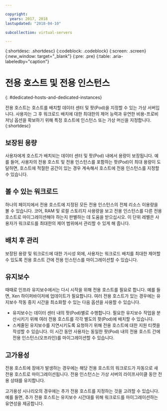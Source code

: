 ```yaml
---

copyright:
  years: 2017, 2018
lastupdated: "2018-04-10"

subcollection: virtual-servers

---
```


{:shortdesc: .shortdesc}
{:codeblock: .codeblock}
{:screen: .screen}
{:new_window: target="_blank"}
{:pre: .pre}
{:table: .aria-labeledby="caption"}


# 전용 호스트 및 전용 인스턴스
{: #dedicated-hosts-and-dedicated-instances}

전용 호스트는 호스트를 배치할 데이터 센터 및 팟(Pod)을 지정할 수 있는 가상 서버입니다. 사용자는 그 후 워크로드 배치에 대한 최대한의 제어 능력과 유연한 비용-프로비저닝 옵션을 확보하기 위해 특정 호스트에 인스턴스 또는 가상 머신을 지정합니다.
{:shortdesc}

## 보장된 용량
사용자에게 호스트가 배치되는 데이터 센터 및 팟(Pod) 내에서 용량이 보장됩니다. 예를 들어, 사용자의 전용 호스트 및 전용 인스턴스를 포함하는 팟(Pod)이 최대 용량이 도달하면, 호스트에 적절한 공간이 있는 경우 계속해서 호스트에 전용 인스턴스를 지정할 수 있습니다.

## 볼 수 있는 워크로드
하나의 페이지에서 전용 호스트에 지정된 모든 전용 인스턴스의 전체 리소스 이용량을 볼 수 있습니다. 코어, RAM 및 로컬 스토리지 사용량을 보고 전용 인스턴스를 다른 전용 호스트로 마이그레이션해야 하는지 판별하는 데 도움을 받으십시오. 이 단위 레벨은 사용자가 워크로드를 최대한의 제어 범위에서 관리할 수 있게 해 줍니다.

## 배치 후 관리
보장된 용량 및 워크로드에 대한 가시성 외에, 사용자는 워크로드 배치를 최대한 제어할 수 있도록 전용 호스트 간에 전용 인스턴스를 마이그레이션할 수 있습니다.

## 유지보수
때때로 인프라 유지보수에서는 다시 시작을 위해 전용 호스트를 필요로 합니다. 예를 들면, Xen 하이퍼바이저에 업데이트가 필요합니다. 여러 전용 호스트가 있는 경우에는 유지보수 작동 중지 시간을 최소화할 수 있는 다음 옵션을 사용할 수 있습니다.
* 유지보수는 데이터 센터 내의 팟(Pod)별로 수행합니다. 필요한 유지보수 작업을 분산시키기 위해 여러 전용 호스트를 각각 별도의 팟(Pod)에 배치할 수 있습니다.
* 스케줄된 유지보수를 지연시키도록 요청하기 위해 전용 호스트에 대한 지원 티켓을 작성할 수 있습니다. 이 시간 동안 사용자는 동일한 팟(Pod) 내의 전용 호스트 간에 전용 인스턴스(오프라인)를 마이그레이션할 수 있습니다.

## 고가용성
전용 호스트에 장애가 발생하는 경우에는 해당 전용 호스트의 워크로드가 자동으로 새 전용 호스트로 마이그레이션됩니다. 전용 인스턴스는 가상 서버의 라이프사이클 동안 전용 상태를 유지합니다.

고가용성 시나리오의 경우에는 추가 전용 호스트를 지정하는 것을 고려할 수 있습니다. 예를 들면, 추가 전용 호스트는 유지보수 시간대를 위해 워크로드를 마이그레이션하는 유연성을 제공합니다.
